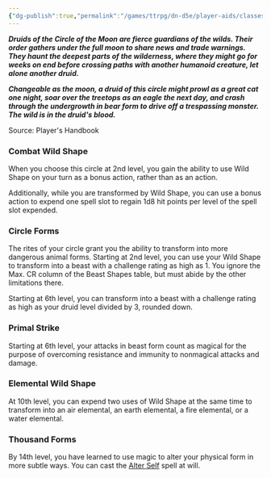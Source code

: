 ```yaml
---
{"dg-publish":true,"permalink":"/games/ttrpg/dn-d5e/player-aids/classes/class-specialisations/druid-circle-of-the-moon/","tags":["sub-class","ttrpg/dnd/5e"],"noteIcon":""}
---
```



**_Druids of the Circle of the Moon are fierce guardians of the wilds. Their order gathers under the full moon to share news and trade warnings. They haunt the deepest parts of the wilderness, where they might go for weeks on end before crossing paths with another humanoid creature, let alone another druid._**

**_Changeable as the moon, a druid of this circle might prowl as a great cat one night, soar over the treetops as an eagle the next day, and crash through the undergrowth in bear form to drive off a trespassing monster. The wild is in the druid's blood._**

Source: Player's Handbook

### Combat Wild Shape

When you choose this circle at 2nd level, you gain the ability to use Wild Shape on your turn as a bonus action, rather than as an action.

Additionally, while you are transformed by Wild Shape, you can use a bonus action to expend one spell slot to regain 1d8 hit points per level of the spell slot expended.

### Circle Forms

The rites of your circle grant you the ability to transform into more dangerous animal forms. Starting at 2nd level, you can use your Wild Shape to transform into a beast with a challenge rating as high as 1. You ignore the Max. CR column of the Beast Shapes table, but must abide by the other limitations there.

Starting at 6th level, you can transform into a beast with a challenge rating as high as your druid level divided by 3, rounded down.

### Primal Strike

Starting at 6th level, your attacks in beast form count as magical for the purpose of overcoming resistance and immunity to nonmagical attacks and damage.

### Elemental Wild Shape

At 10th level, you can expend two uses of Wild Shape at the same time to transform into an air elemental, an earth elemental, a fire elemental, or a water elemental.

### Thousand Forms

By 14th level, you have learned to use magic to alter your physical form in more subtle ways. You can cast the [Alter Self](http://dnd5e.wikidot.com/spell:alter-self) spell at will.
